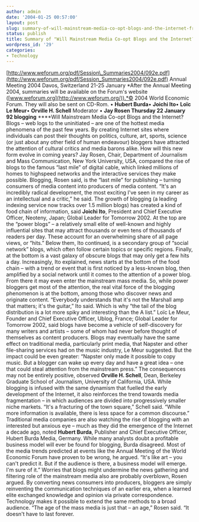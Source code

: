 ```yaml
---
author: admin
date: '2004-01-25 00:57:00'
layout: post
slug: summary-of-will-mainstream-media-co-opt-blogs-and-the-internet-from-davos
status: publish
title: Summary of "Will Mainstream Media Co-opt Blogs and the Internet?" from Davos
wordpress_id: '29'
categories:
- Technology
---
```


[http://www.weforum.org/pdf/Session\_Summaries2004/092e.pdf](http://www.weforum.org/pdf/Session_Summaries2004/092e.pdf)
Annual Meeting 2004 Davos, Switzerland 21-25 January *After the Annual
Meeting 2004, summaries will be available on the Forum's website
([www.weforum.org](http://www.weforum.org/)).*© 2004 World Economic
Forum. They will also be sent on CD-Rom. • **Hubert Burda**• **Joichi
Ito**• **Loïc Le Meur**• **Orville H. Schell** Moderator • **Jay Rosen
Thursday 22 January 92 blogging** ****Will Mainstream Media Co-opt Blogs
and the Internet? Blogs – web logs to the uninitiated – are one of the
hottest media phenomena of the past few years. By creating Internet
sites where individuals can post their thoughts on politics, culture,
art, sports, science (or just about any other field of human endeavour)
bloggers have attracted the attention of cultural critics and media
barons alike. How will this new form evolve in coming years? Jay Rosen,
Chair, Department of Journalism and Mass Communication, New York
University, USA, compared the rise of blogs to the famous “last mile” of
digital cable, which linked millions of homes to highspeed networks and
the interactive services they make possible. Blogging, Rosen said, is
the “last mile” for publishing – turning consumers of media content into
producers of media content. “It's an incredibly radical development, the
most exciting I've seen in my career as an intellectual and a critic,”
he said. The growth of blogging (a leading indexing service now tracks
over 1.5 million blogs) has created a kind of food chain of information,
said **Joichi Ito**, President and Chief Executive Officer, Neoteny,
Japan; Global Leader for Tomorrow 2002. At the top are the “power blogs”
– a relatively small elite of well-known and highly influential sites
that may attract thousands or even tens of thousands of readers per day.
These account for an overwhelming share of all page views, or “hits.”
Below them, Ito continued, is a secondary group of “social network”
blogs, which often follow certain topics or specific regions. Finally,
at the bottom is a vast galaxy of obscure blogs that may only get a few
hits a day. Increasingly, Ito explained, news starts at the bottom of
the food chain – with a trend or event that is first noticed by a
less-known blog, then amplified by a social network until it comes to
the attention of a power blog. From there it may even enter the
mainstream mass media. So, while power bloggers get most of the
attention, the real vital force of the blogging phenomenon is at the
bottom, among those who discover news and originate content. “Everybody
understands that it's not the Marshall amp that matters; it's the
guitar,” Ito said. Which is why “the tail of the blog distribution is a
lot more spiky and interesting than the A list.” Loïc Le Meur, Founder
and Chief Executive Officer, Ublog, France; Global Leader for Tomorrow
2002, said blogs have become a vehicle of self-discovery for many
writers and artists – some of whom had never before thought of
themselves as content producers. Blogs may eventually have the same
effect on traditional media, particularly print media, that Napster and
other file-sharing services had on the music industry, Le Meur
suggested. But the impact could be even greater: “Napster only made it
possible to copy music. But a blogger can wake up every day and have a
great idea – one that could steal attention from the mainstream press.”
The consequences may not be entirely positive, observed **Orville H.
Schell**, Dean, Berkeley Graduate School of Journalism, University of
California, USA. While blogging is infused with the same dynamism that
fuelled the early development of the Internet, it also reinforces the
trend towards media fragmentation – in which audiences are divided into
progressively smaller niche markets. “It's a fracturing of the town
square,” Schell said. “While more information is available, there is
less space for a common discourse.” Traditional media companies are also
watching the rise of blogging with an interested but anxious eye – much
as they did the emergence of the Internet a decade ago, noted **Hubert
Burda**, Publisher and Chief Executive Officer, Hubert Burda Media,
Germany. While many analysts doubt a profitable business model will ever
be found for blogging, Burda disagreed. Most of the media trends
predicted at events like the Annual Meeting of the World Economic Forum
have proven to be wrong, he argued. “It's like art – you can't predict
it. But if the audience is there, a business model will emerge. I'm sure
of it.” Worries that blogs might undermine the news gathering and
filtering role of the mainstream media also are probably overblown,
Rosen argued. By converting news consumers into producers, bloggers are
simply reinventing the communication techniques of an earlier era, when
a learned elite exchanged knowledge and opinion via private
correspondence. Technology makes it possible to extend the same methods
to a broad audience. “The age of the mass media is just that – an age,”
Rosen said. “It doesn't have to last forever.
